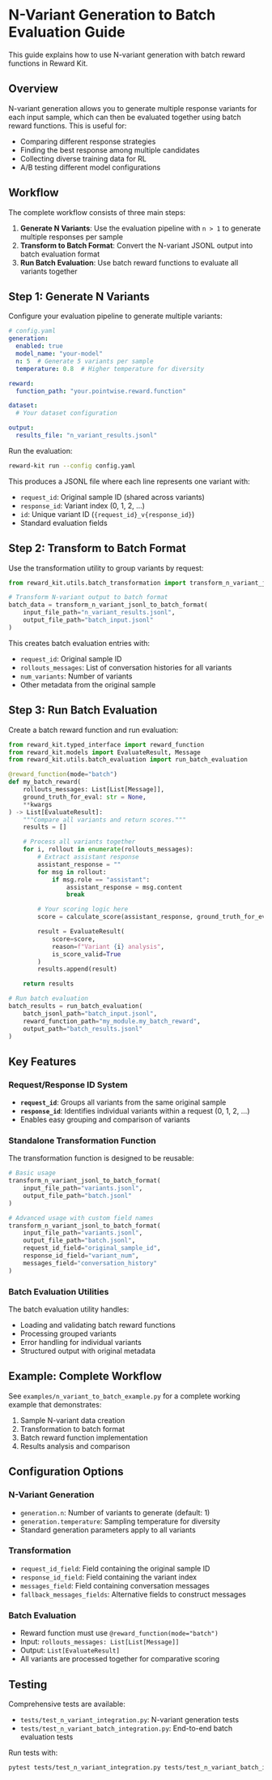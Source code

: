# N-Variant Generation to Batch Evaluation Guide

This guide explains how to use N-variant generation with batch reward functions in Reward Kit.

## Overview

N-variant generation allows you to generate multiple response variants for each input sample, which can then be evaluated together using batch reward functions. This is useful for:

- Comparing different response strategies
- Finding the best response among multiple candidates
- Collecting diverse training data for RL
- A/B testing different model configurations

## Workflow

The complete workflow consists of three main steps:

1. **Generate N Variants**: Use the evaluation pipeline with `n > 1` to generate multiple responses per sample
2. **Transform to Batch Format**: Convert the N-variant JSONL output into batch evaluation format
3. **Run Batch Evaluation**: Use batch reward functions to evaluate all variants together

## Step 1: Generate N Variants

Configure your evaluation pipeline to generate multiple variants:

```yaml
# config.yaml
generation:
  enabled: true
  model_name: "your-model"
  n: 5  # Generate 5 variants per sample
  temperature: 0.8  # Higher temperature for diversity

reward:
  function_path: "your.pointwise.reward.function"

dataset:
  # Your dataset configuration

output:
  results_file: "n_variant_results.jsonl"
```

Run the evaluation:

```bash
reward-kit run --config config.yaml
```

This produces a JSONL file where each line represents one variant with:
- `request_id`: Original sample ID (shared across variants)
- `response_id`: Variant index (0, 1, 2, ...)
- `id`: Unique variant ID (`{request_id}_v{response_id}`)
- Standard evaluation fields

## Step 2: Transform to Batch Format

Use the transformation utility to group variants by request:

```python
from reward_kit.utils.batch_transformation import transform_n_variant_jsonl_to_batch_format

# Transform N-variant output to batch format
batch_data = transform_n_variant_jsonl_to_batch_format(
    input_file_path="n_variant_results.jsonl",
    output_file_path="batch_input.jsonl"
)
```

This creates batch evaluation entries with:
- `request_id`: Original sample ID
- `rollouts_messages`: List of conversation histories for all variants
- `num_variants`: Number of variants
- Other metadata from the original sample

## Step 3: Run Batch Evaluation

Create a batch reward function and run evaluation:

```python
from reward_kit.typed_interface import reward_function
from reward_kit.models import EvaluateResult, Message
from reward_kit.utils.batch_evaluation import run_batch_evaluation

@reward_function(mode="batch")
def my_batch_reward(
    rollouts_messages: List[List[Message]],
    ground_truth_for_eval: str = None,
    **kwargs
) -> List[EvaluateResult]:
    """Compare all variants and return scores."""
    results = []

    # Process all variants together
    for i, rollout in enumerate(rollouts_messages):
        # Extract assistant response
        assistant_response = ""
        for msg in rollout:
            if msg.role == "assistant":
                assistant_response = msg.content
                break

        # Your scoring logic here
        score = calculate_score(assistant_response, ground_truth_for_eval)

        result = EvaluateResult(
            score=score,
            reason=f"Variant {i} analysis",
            is_score_valid=True
        )
        results.append(result)

    return results

# Run batch evaluation
batch_results = run_batch_evaluation(
    batch_jsonl_path="batch_input.jsonl",
    reward_function_path="my_module.my_batch_reward",
    output_path="batch_results.jsonl"
)
```

## Key Features

### Request/Response ID System

- **`request_id`**: Groups all variants from the same original sample
- **`response_id`**: Identifies individual variants within a request (0, 1, 2, ...)
- Enables easy grouping and comparison of variants

### Standalone Transformation Function

The transformation function is designed to be reusable:

```python
# Basic usage
transform_n_variant_jsonl_to_batch_format(
    input_file_path="variants.jsonl",
    output_file_path="batch.jsonl"
)

# Advanced usage with custom field names
transform_n_variant_jsonl_to_batch_format(
    input_file_path="variants.jsonl",
    output_file_path="batch.jsonl",
    request_id_field="original_sample_id",
    response_id_field="variant_num",
    messages_field="conversation_history"
)
```

### Batch Evaluation Utilities

The batch evaluation utility handles:
- Loading and validating batch reward functions
- Processing grouped variants
- Error handling for individual variants
- Structured output with original metadata

## Example: Complete Workflow

See `examples/n_variant_to_batch_example.py` for a complete working example that demonstrates:

1. Sample N-variant data creation
2. Transformation to batch format
3. Batch reward function implementation
4. Results analysis and comparison

## Configuration Options

### N-Variant Generation
- `generation.n`: Number of variants to generate (default: 1)
- `generation.temperature`: Sampling temperature for diversity
- Standard generation parameters apply to all variants

### Transformation
- `request_id_field`: Field containing the original sample ID
- `response_id_field`: Field containing the variant index
- `messages_field`: Field containing conversation messages
- `fallback_messages_fields`: Alternative fields to construct messages

### Batch Evaluation
- Reward function must use `@reward_function(mode="batch")`
- Input: `rollouts_messages: List[List[Message]]`
- Output: `List[EvaluateResult]`
- All variants are processed together for comparative scoring

## Testing

Comprehensive tests are available:
- `tests/test_n_variant_integration.py`: N-variant generation tests
- `tests/test_n_variant_batch_integration.py`: End-to-end batch evaluation tests

Run tests with:
```bash
pytest tests/test_n_variant_integration.py tests/test_n_variant_batch_integration.py -v
```

